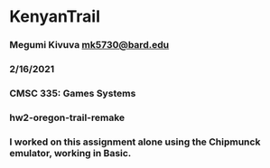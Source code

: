 # KenyanTrail

### Megumi Kivuva <mk5730@bard.edu>
### 2/16/2021
### CMSC 335: Games Systems
### hw2-oregon-trail-remake
### I worked on this assignment alone using the Chipmunck emulator, working in Basic.  
